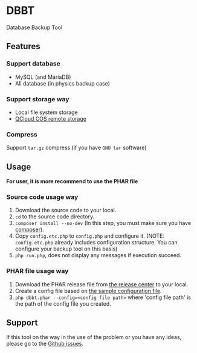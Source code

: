 # DBBT
Database Backup Tool

## Features
### Support database
* MySQL (and MariaDB)
* All database (in physics backup case)
### Support storage way
* Local file system storage
* [QCloud COS remote storage](https://intl.cloud.tencent.com/product/cos)
### Compress
Support `tar.gz` compress (if you have `GNU tar` software)

## Usage
**For user, it is more recommend to use the PHAR file**
### Source code usage way
1. Download the source code to your local.
2. `cd` to the source code directory.
3. `composer install --no-dev` (In this step, you must make sure you have [composer](https://getcomposer.org/)).
4. Copy `config.etc.php` to `config.php` and configure it. (NOTE: `config.etc.php` already includes configuration
structure. You can configure your backup tool on this basis)
5. `php run.php`, does not display any messages if execution succeed.
### PHAR file usage way
1. Download the PHAR release file from [the release center](https://github.com/RazeSoldier/DBBT/releases) to your local.
2. Create a config file based on
[the sample configuration file](https://github.com/RazeSoldier/DBBT/blob/master/config.etc.php).
3. `php dbbt.phar --config=<config file path>` where 'config file path' is the path of the config file you created.

## Support
If this tool on the way in the use of the problem or you have any ideas, please go to
the [Github issues](https://github.com/RazeSoldier/DBBT/issues).
